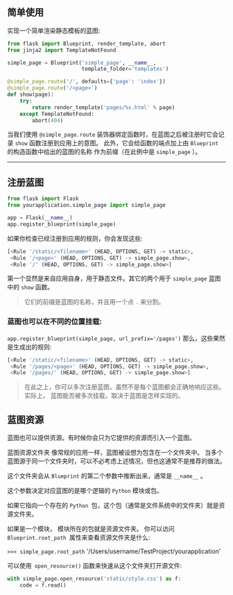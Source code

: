 ## 简单使用

实现一个简单渲染静态模板的蓝图:
```python
from flask import Blueprint, render_template, abort
from jinja2 import TemplateNotFound

simple_page = Blueprint('simple_page', __name__,
                        template_folder='templates')

@simple_page.route('/', defaults={'page': 'index'})
@simple_page.route('/<page>')
def show(page):
    try:
        return render_template('pages/%s.html' % page)
    except TemplateNotFound:
        abort(404)
```
当我们使用 `@simple_page.route` 装饰器绑定函数时，在蓝图之后被注册时它会记录 `show` 函数注册到应用上的意图。
此外，它会给函数的端点加上由 `Blueprint` 的构造函数中给出的蓝图的名称 作为前缀（在此例中是 `simple_page` ）。




----------
## 注册蓝图

```python
from flask import Flask
from yourapplication.simple_page import simple_page

app = Flask(__name__)
app.register_blueprint(simple_page)
```

如果你检查已经注册到应用的规则，你会发现这些:
```python
[<Rule '/static/<filename>' (HEAD, OPTIONS, GET) -> static>,
 <Rule '/<page>' (HEAD, OPTIONS, GET) -> simple_page.show>,
 <Rule '/' (HEAD, OPTIONS, GET) -> simple_page.show>]
```
第一个显然是来自应用自身，用于静态文件。其它的两个用于 `simple_page` 蓝图中的 `show` 函数。
> 它们的前缀是蓝图的名称，并且用一个点 ` . ` 来分割。

### 蓝图也可以在不同的位置挂载:


`app.register_blueprint(simple_page, url_prefix='/pages')`
那么，这些果然是生成出的规则:
```python
[<Rule '/static/<filename>' (HEAD, OPTIONS, GET) -> static>,
 <Rule '/pages/<page>' (HEAD, OPTIONS, GET) -> simple_page.show>,
 <Rule '/pages/' (HEAD, OPTIONS, GET) -> simple_page.show>]
```
> 在此之上，你可以多次注册蓝图，虽然不是每个蓝图都会正确地响应这些。实际上， 蓝图能否被多次挂载，取决于蓝图是怎样实现的。

## 蓝图资源
蓝图也可以提供资源。有时候你会只为它提供的资源而引入一个蓝图。

蓝图资源文件夹
    像常规的应用一样，蓝图被设想为包含在一个文件夹中。
    当多个蓝图源于同一个文件夹时，可以不必考虑上述情况，但也这通常不是推荐的做法。

这个文件夹会从 `Blueprint` 的第二个参数中推断出来，通常是 `__name__` 。

这个参数决定对应蓝图的是哪个逻辑的 `Python` 模块或包。

如果它指向一个存在的 `Python `包，这个包（通常是文件系统中的文件夹）就是资源文件夹。

如果是一个模块， 模块所在的包就是资源文件夹。
你可以访问 `Blueprint.root_path `属性来查看资源文件夹是什么:

`>>> simple_page.root_path`
'/Users/username/TestProject/yourapplication'

可以使用` open_resource()` 函数来快速从这个文件夹打开源文件:
```python
with simple_page.open_resource('static/style.css') as f:
    code = f.read()
```

